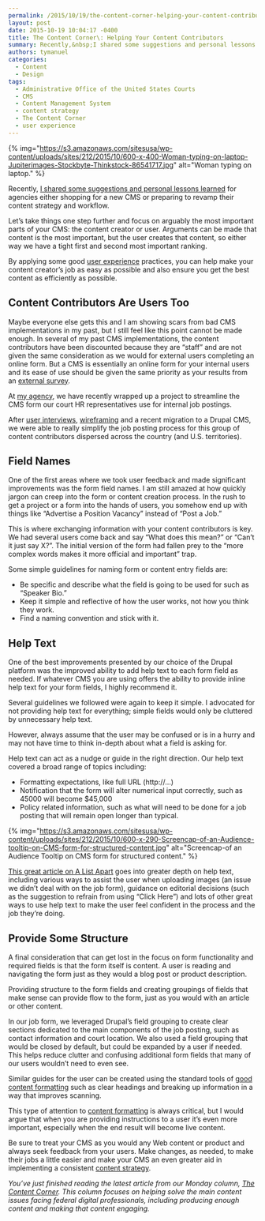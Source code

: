 ```yaml
---
permalink: /2015/10/19/the-content-corner-helping-your-content-contributors/
layout: post
date: 2015-10-19 10:04:17 -0400
title: The Content Corner\: Helping Your Content Contributors
summary: Recently,&nbsp;I shared some suggestions and personal lessons learned for agencies either shopping for a new CMS or preparing to revamp their content strategy and workflow. Let&rsquo;s take things one step further and focus on arguably the most important parts of your CMS\: the content creator or&nbsp;user. Arguments can be made that content is the most
authors: tymanuel
categories:
  - Content
  - Design
tags:
  - Administrative Office of the United States Courts
  - CMS
  - Content Management System
  - content strategy
  - The Content Corner
  - user experience
---
```


{% img="https://s3.amazonaws.com/sitesusa/wp-content/uploads/sites/212/2015/10/600-x-400-Woman-typing-on-laptop-Jupiterimages-Stockbyte-Thinkstock-86541717.jpg" alt="Woman typing on laptop." %} 

Recently, [I shared some suggestions and personal lessons learned](https://www.WHATEVER/2015/10/05/the-content-corner-content-management-system-considerations/) for agencies either shopping for a new CMS or preparing to revamp their content strategy and workflow.

Let’s take things one step further and focus on arguably the most important parts of your CMS: the content creator or user. Arguments can be made that content is the most important, but the user creates that content, so either way we have a tight first and second most important ranking.

By applying some good [user experience](https://www.WHATEVER/2014/07/07/user-experience-ux-vs-customer-experience-cx-whats-the-dif/) practices, you can help make your content creator&#8217;s job as easy as possible and also ensure you get the best content as efficiently as possible.

## Content Contributors Are Users Too

Maybe everyone else gets this and I am showing scars from bad CMS implementations in my past, but I still feel like this point cannot be made enough. In several of my past CMS implementations, the content contributors have been discounted because they are “staff” and are not given the same consideration as we would for external users completing an online form. But a CMS is essentially an online form for your internal users and its ease of use should be given the same priority as your results from an [external survey](https://www.WHATEVER/2014/11/10/4-tips-on-great-survey-design/).

At [my agency](http://uscourts.gov), we have recently wrapped up a project to streamline the CMS form our court HR representatives use for internal job postings.

After [user interviews](https://www.WHATEVER/2013/06/28/6-way-to-improve-web-user-experience/), [wireframing](https://www.WHATEVER/2014/08/08/design-sketching-the-easiest-prototype-method-ever/) and a recent migration to a Drupal CMS, we were able to really simplify the job posting process for this group of content contributors dispersed across the country (and U.S. territories).

## Field Names

One of the first areas where we took user feedback and made significant improvements was the form field names. I am still amazed at how quickly jargon can creep into the form or content creation process. In the rush to get a project or a form into the hands of users, you somehow end up with things like “Advertise a Position Vacancy” instead of “Post a Job.”

This is where exchanging information with your content contributors is key. We had several users come back and say “What does this mean?” or “Can’t it just say X?”. The initial version of the form had fallen prey to the “more complex words makes it more official and important” trap.

Some simple guidelines for naming form or content entry fields are:

  * Be specific and describe what the field is going to be used for such as “Speaker Bio.”
  * Keep it simple and reflective of how the user works, not how you think they work.
  * Find a naming convention and stick with it.

## Help Text

One of the best improvements presented by our choice of the Drupal platform was the improved ability to add help text to each form field as needed. If whatever CMS you are using offers the ability to provide inline help text for your form fields, I highly recommend it.

Several guidelines we followed were again to keep it simple. I advocated for not providing help text for everything; simple fields would only be cluttered by unnecessary help text.

However, always assume that the user may be confused or is in a hurry and may not have time to think in-depth about what a field is asking for.

Help text can act as a nudge or guide in the right direction. Our help text covered a broad range of topics including:

  * Formatting expectations, like full URL (http://…)
  * Notification that the form will alter numerical input correctly, such as 45000 will become $45,000
  * Policy related information, such as what will need to be done for a job posting that will remain open longer than typical.

{% img="https://s3.amazonaws.com/sitesusa/wp-content/uploads/sites/212/2015/10/600-x-290-Screencap-of-an-Audience-tooltip-on-CMS-form-for-structured-content.jpg" alt="Screencap-of an Audience Tooltip on CMS form for structured content." %}

[This great article on A List Apart](http://alistapart.com/article/training-the-cms) goes into greater depth on help text, including various ways to assist the user when uploading images (an issue we didn’t deal with on the job form), guidance on editorial decisions (such as the suggestion to refrain from using “Click Here”) and lots of other great ways to use help text to make the user feel confident in the process and the job they’re doing.

## Provide Some Structure

A final consideration that can get lost in the focus on form functionality and required fields is that the form itself is content. A user is reading and navigating the form just as they would a blog post or product description.

Providing structure to the form fields and creating groupings of fields that make sense can provide flow to the form, just as you would with an article or other content.

In our job form, we leveraged Drupal’s field grouping to create clear sections dedicated to the main components of the job posting, such as contact information and court location. We also used a field grouping that would be closed by default, but could be expanded by a user if needed. This helps reduce clutter and confusing additional form fields that many of our users wouldn’t need to even see.

Similar guides for the user can be created using the standard tools of [good content formatting](https://www.WHATEVER/2015/07/06/the-content-corner-creating-good-content-is-hard/) such as clear headings and breaking up information in a way that improves scanning.

This type of attention to [content formatting](https://www.WHATEVER/2015/07/27/the-content-corner-supporting-your-content/) is always critical, but I would argue that when you are providing instructions to a user it&#8217;s even more important, especially when the end result will become live content.

Be sure to treat your CMS as you would any Web content or product and always seek feedback from your users. Make changes, as needed, to make their jobs a little easier and make your CMS an even greater aid in implementing a consistent [content strategy](https://www.WHATEVER/2015/03/23/the-content-corner-building-a-content-strategy/).

_You’ve just finished reading the latest article from our Monday column, [The Content Corner](https://www.WHATEVER/tag/the-content-corner/). This column focuses on helping solve the main content issues facing federal digital professionals, including producing enough content and making that content engaging._